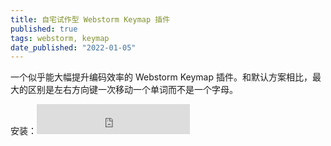 ```yaml
---
title: 自宅试作型 Webstorm Keymap 插件
published: true
tags: webstorm, keymap
date_published: "2022-01-05"
---
```


一个似乎能大幅提升编码效率的 Webstorm Keymap 插件。和默认方案相比，最大的区别是左右方向键一次移动一个单词而不是一个字母。

安装：<iframe frameborder="none" width="245px" height="48px" src="https://plugins.jetbrains.com/embeddable/install/15634"></iframe>
